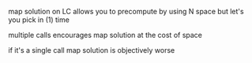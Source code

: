 map solution on LC allows you to precompute by using N space but let's you pick in (1) time


multiple calls encourages map solution at the cost of space

if it's a single call map solution is objectively worse
